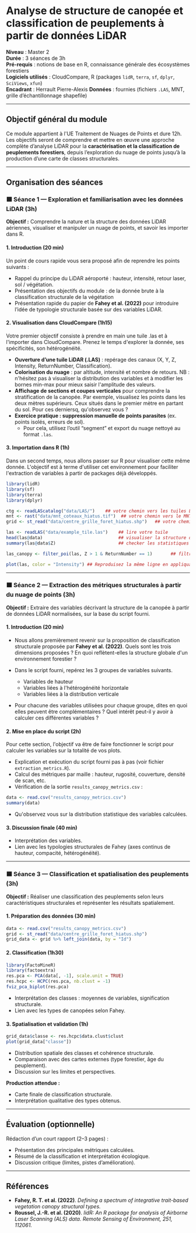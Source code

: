 # Analyse de structure de canopée et classification de peuplements à partir de données LiDAR

**Niveau** : Master 2  
**Durée** : 3 séances de 3h  
**Pré-requis** : notions de base en R, connaissance générale des écosystèmes forestiers  
**Logiciels utilisés** : CloudCompare, R (packages `lidR`, `terra`, `sf`, `dplyr`, `SciViews`, `xfun`)  
**Encadrant** : Herrault Pierre-Alexis
**Données** : fournies (fichiers `.LAS`, MNT, grille d’échantillonnage shapefile)  

---

## Objectif général du module

Ce module appartient à l'UE Traitement de Nuages de Points et dure 12h. Les objectifs seront de comprendre et mettre en œuvre une approche complète d’analyse LiDAR pour la **caractérisation et la classification de peuplements forestiers**, depuis l’exploration du nuage de points jusqu’à la production d’une carte de classes structurales.

---

## Organisation des séances

### 🟩 Séance 1 — Exploration et familiarisation avec les données LiDAR (3h)

**Objectif :** Comprendre la nature et la structure des données LiDAR aériennes, visualiser et manipuler un nuage de points, et savoir les importer dans R.

#### 1. Introduction (20 min)

Un point de cours rapide vous sera proposé afin de reprendre les points suivants : 

- Rappel du principe du LiDAR aéroporté : hauteur, intensité, retour laser, sol / végétation.  
- Présentation des objectifs du module : de la donnée brute à la classification structurale de la végétation 
- Présentation rapide du papier de **Fahey et al. (2022)** pour introduire l’idée de typologie structurale basée sur des variables LiDAR. 

#### 2. Visualisation dans CloudCompare (1h15)

Votre premier objectif consiste à prendre en main une tuile .las et à l'importer dans CloudCompare. Prenez le temps d'explorer la donnée, ses spécificités, son hétérogénéité. 

- **Ouverture d’une tuile LiDAR (.LAS)** : repérage des canaux (X, Y, Z, Intensity, ReturnNumber, Classification).  
- **Colorisation du nuage** : par altitude, intensité et nombre de retours. NB : n'hésitez pas à visualiser la distribution des variables et à modifier les bornes min-max pour mieux saisir l'amplitude des valeurs. 
- **Affichage de sections et coupes verticales** pour comprendre la stratification de la canopée. Par exemple, visualisez les points dans les deux mètres supérieurs. Ceux situés dans le premier mètre en partant du sol. Pour ces derniersq, qu'observez vous ?   
- **Exercice pratique : suppression manuelle de points parasites** (ex. points isolés, erreurs de sol).  
  - Pour cela, utilisez l’outil “segment” et export du nuage nettoyé au format `.las`.

#### 3. Importation dans R (1h)

Dans un second temps, nous allons passer sur R pour visualiser cette même donnée. L'objectif est à terme d'utiliser cet environnement pour faciliter l'extraction de variables à partir de packages déjà développés. 

```r
library(lidR)
library(sf)
library(terra)
library(dplyr)

ctg <- readLAScatalog("data/LAS/")    ## votre chemin vers les tuiles LAS
mnt <- rast("data/mnt_coteaux_hiatus.tif")  ## votre chemin vers le MNT
grid <- st_read("data/centre_grille_foret_hiatus.shp")   ## votre chemin vers la grille de plots

las <- readLAS("data/example_tile.las")    ## lire votre tuile 
head(las@data)                             ## visualiser la structure de la table attributaire
summary(las@data$Z)                        ## checker les statistiques de hauteur

las_canopy <- filter_poi(las, Z > 1 & ReturnNumber == 1)       ## filtrer les points constituant la canopée

plot(las, color = "Intensity") ## Reproduisez la même ligne en appliquant une palette viridis à la hauteur des points
```
---

### 🟧 Séance 2 — Extraction des métriques structurales à partir du nuage de points (3h)

**Objectif :** Extraire des variables décrivant la structure de la canopée à partir de données LiDAR normalisées, sur la base du script fourni.

#### 1. Introduction (20 min)

- Nous allons premièrement revenir sur la proposition de classification structurale proposée par **Fahey et al. (2022)**. Quels sont les trois dimensions proposées ? En quoi reflètent-elles la structure globale d'un environnement forestier ?
- Dans le script fourni, repérez les 3 groupes de variables suivants. 
  
  - Variables de hauteur 
  - Variables liées à l'hétérogénéité horizontale 
  - Variables liées à la distribution verticale 
 
- Pour chacune des variables utilisées pour chaque groupe, dites en quoi elles peuvent être complémentaires ? Quel intérêt peut-il y avoir à calculer ces différentes variables ?

#### 2. Mise en place du script (2h)

Pour cette section, l'objectif va être de faire fonctionner le script pour calculer les variables sur la totalité de vos plots. 

- Explication et exécution du script fourni pas à pas (voir fichier `extraction_metrics.R`).
- Calcul des métriques par maille : hauteur, rugosité, couverture, densité de scan, etc.
- Vérification de la sortie `results_canopy_metrics.csv` :
```r
data <- read.csv("results_canopy_metrics.csv")
summary(data)
```
- Qu'observez vous sur la distribution statistique des variables calculées. 

#### 3. Discussion finale (40 min)

- Interprétation des variables.  
- Lien avec les typologies structurales de Fahey (axes continus de hauteur, compacité, hétérogénéité).
  
---

### 🟦 Séance 3 — Classification et spatialisation des peuplements (3h)

**Objectif :** Réaliser une classification des peuplements selon leurs caractéristiques structurales et représenter les résultats spatialement.

#### 1. Préparation des données (30 min)
```r
data <- read.csv("results_canopy_metrics.csv")
grid <- st_read("data/centre_grille_foret_hiatus.shp")
grid_data <- grid %>% left_join(data, by = "Id")
```

#### 2. Classification (1h30)
```r
library(FactoMineR)
library(factoextra)
res.pca <- PCA(data[, -1], scale.unit = TRUE)
res.hcpc <- HCPC(res.pca, nb.clust = -1)
fviz_pca_biplot(res.pca)
```
- Interprétation des classes : moyennes de variables, signification structurale.  
- Lien avec les types de canopées selon Fahey.

#### 3. Spatialisation et validation (1h)
```r
grid_data$classe <- res.hcpc$data.clust$clust
plot(grid_data["classe"])
```
- Distribution spatiale des classes et cohérence structurale.  
- Comparaison avec des cartes externes (type forestier, âge du peuplement).  
- Discussion sur les limites et perspectives.

**Production attendue :**
- Carte finale de classification structurale.  
- Interprétation qualitative des types obtenus.  

---

## Évaluation (optionnelle)

Rédaction d’un court rapport (2–3 pages) :
- Présentation des principales métriques calculées.  
- Résumé de la classification et interprétation écologique.  
- Discussion critique (limites, pistes d’amélioration).

---

## Références

- **Fahey, R. T. et al. (2022)**. *Defining a spectrum of integrative trait-based vegetation canopy structural types.*  
- **Roussel, J.-R. et al. (2020)**. *lidR: An R package for analysis of Airborne Laser Scanning (ALS) data.* *Remote Sensing of Environment, 251, 112061.*
